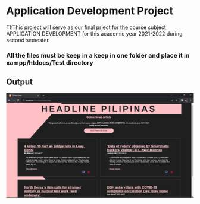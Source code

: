 # Application Development Project

ThThis project will serve as our final prject for the course subject APPLICATION DEVELOPMENT for this academic year 2021-2022 during second semester. 

### All the files must be keep in a keep in one folder and place it in xampp/htdocs/Test directory

## Output

![](readmeImg.png)
